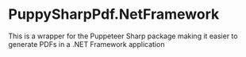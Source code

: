 # PuppySharpPdf.NetFramework
This is a wrapper for the Puppeteer Sharp package making it easier to generate PDFs in a .NET Framework application
